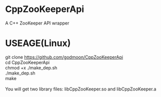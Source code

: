 # CppZooKeeperApi
A C++ ZooKeeper API wrapper

# USEAGE(Linux)
git clone https://github.com/godmoon/CppZooKeeperApi<br>
cd CppZooKeeperApi<br>
chmod +x ./make_dep.sh<br>
./make_dep.sh<br>
make<br>
<br>
You will get two library files: libCppZooKeeper.so and libCppZooKeeper.a
